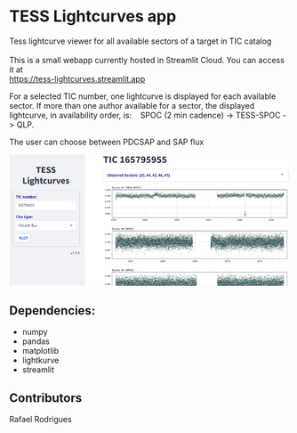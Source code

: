 # TESS Lightcurves app

Tess lightcurve viewer for all available sectors of a target in TIC catalog<br/><br/>
This is a small webapp currently hosted in Streamlit Cloud. You can access it at<br>
https://tess-lightcurves.streamlit.app

For a selected TIC number, one lightcurve is displayed for each available sector.
If  more than one author available for a sector, the displayed lightcurve, in availability order, is:
&nbsp;&nbsp; SPOC (2 min cadence) -> TESS-SPOC -> QLP.

The user can choose between PDCSAP and SAP flux 

![Image](https://github.com/exo-pt/Tess-Lightcurves-app/blob/main/Tess-Lightcurves-app.png?raw=true)

## Dependencies:
- numpy
- pandas
- matplotlib
- lightkurve
- streamlit


## Contributors
Rafael Rodrigues
